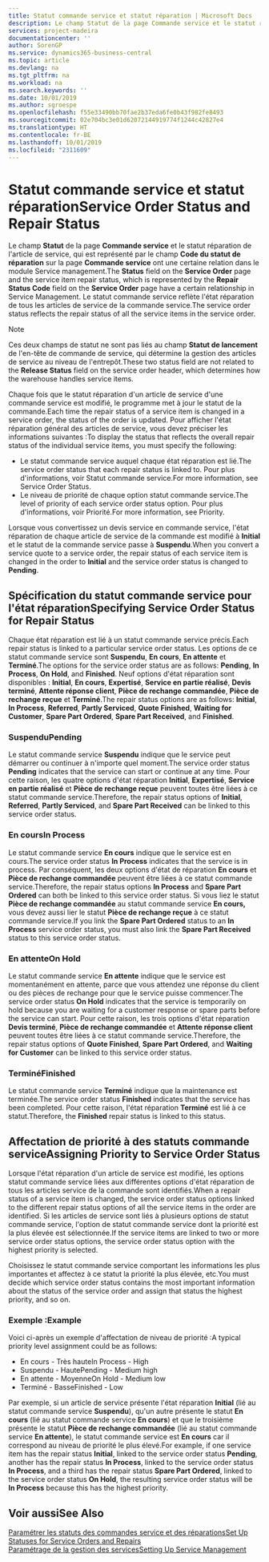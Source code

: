 ```yaml
---
title: Statut commande service et statut réparation | Microsoft Docs
description: Le champ Statut de la page Commande service et le statut réparation de l'article de service, qui est représenté par le champ Code du statut de réparation sur la page Commande service ont une certaine relation dans le module Service management. Le statut commande service reflète l'état réparation de tous les articles de service de la commande service.
services: project-madeira
documentationcenter: ''
author: SorenGP
ms.service: dynamics365-business-central
ms.topic: article
ms.devlang: na
ms.tgt_pltfrm: na
ms.workload: na
ms.search.keywords: ''
ms.date: 10/01/2019
ms.author: sgroespe
ms.openlocfilehash: f55e33490bb70fae2b37eda6fe0b43f982fe8493
ms.sourcegitcommit: 02e704bc3e01d62072144919774f1244c42827e4
ms.translationtype: HT
ms.contentlocale: fr-BE
ms.lasthandoff: 10/01/2019
ms.locfileid: "2311609"
---
```

# <a name="service-order-status-and-repair-status"></a><span data-ttu-id="c134f-104">Statut commande service et statut réparation</span><span class="sxs-lookup"><span data-stu-id="c134f-104">Service Order Status and Repair Status</span></span>
<span data-ttu-id="c134f-105">Le champ **Statut** de la page **Commande service** et le statut réparation de l'article de service, qui est représenté par le champ **Code du statut de réparation** sur la page **Commande service** ont une certaine relation dans le module Service management.</span><span class="sxs-lookup"><span data-stu-id="c134f-105">The **Status** field on the **Service Order** page and the service item repair status, which is represented by the **Repair Status Code** field on the **Service Order** page have a certain relationship in Service Management.</span></span> <span data-ttu-id="c134f-106">Le statut commande service reflète l'état réparation de tous les articles de service de la commande service.</span><span class="sxs-lookup"><span data-stu-id="c134f-106">The service order status reflects the repair status of all the service items in the service order.</span></span>  

> [!NOTE]  
>  <span data-ttu-id="c134f-107">Ces deux champs de statut ne sont pas liés au champ **Statut de lancement** de l'en\-tête de commande de service, qui détermine la gestion des articles de service au niveau de l'entrepôt.</span><span class="sxs-lookup"><span data-stu-id="c134f-107">These two status field are not related to the **Release Status** field on the service order header, which determines how the warehouse handles service items.</span></span>  

 <span data-ttu-id="c134f-108">Chaque fois que le statut réparation d'un article de service d'une commande service est modifié, le programme met à jour le statut de la commande.</span><span class="sxs-lookup"><span data-stu-id="c134f-108">Each time the repair status of a service item is changed in a service order, the status of the order is updated.</span></span> <span data-ttu-id="c134f-109">Pour afficher l'état réparation général des articles de service, vous devez préciser les informations suivantes :</span><span class="sxs-lookup"><span data-stu-id="c134f-109">To display the status that reflects the overall repair status of the individual service items, you must specify the following:</span></span>  

* <span data-ttu-id="c134f-110">Le statut commande service auquel chaque état réparation est lié.</span><span class="sxs-lookup"><span data-stu-id="c134f-110">The service order status that each repair status is linked to.</span></span> <span data-ttu-id="c134f-111">Pour plus d'informations, voir Statut commande service.</span><span class="sxs-lookup"><span data-stu-id="c134f-111">For more information, see Service Order Status.</span></span>  
* <span data-ttu-id="c134f-112">Le niveau de priorité de chaque option statut commande service.</span><span class="sxs-lookup"><span data-stu-id="c134f-112">The level of priority of each service order status option.</span></span> <span data-ttu-id="c134f-113">Pour plus d'informations, voir Priorité.</span><span class="sxs-lookup"><span data-stu-id="c134f-113">For more information, see Priority.</span></span>  

 <span data-ttu-id="c134f-114">Lorsque vous convertissez un devis service en commande service, l'état réparation de chaque article de service de la commande est modifié à **Initial** et le statut de la commande service passe à **Suspendu**.</span><span class="sxs-lookup"><span data-stu-id="c134f-114">When you convert a service quote to a service order, the repair status of each service item is changed in the order to **Initial** and the service order status is changed to **Pending**.</span></span>  

## <a name="specifying-service-order-status-for-repair-status"></a><span data-ttu-id="c134f-115">Spécification du statut commande service pour l'état réparation</span><span class="sxs-lookup"><span data-stu-id="c134f-115">Specifying Service Order Status for Repair Status</span></span>  
<span data-ttu-id="c134f-116">Chaque état réparation est lié à un statut commande service précis.</span><span class="sxs-lookup"><span data-stu-id="c134f-116">Each repair status is linked to a particular service order status.</span></span> <span data-ttu-id="c134f-117">Les options de ce statut commande service sont **Suspendu**, **En cours**, **En attente** et **Terminé**.</span><span class="sxs-lookup"><span data-stu-id="c134f-117">The options for the service order status are as follows: **Pending**, **In Process**, **On Hold**, and **Finished**.</span></span> <span data-ttu-id="c134f-118">Neuf options d'état réparation sont disponibles : **Initial**, **En cours**, **Expertisé**, **Service en partie réalisé**, **Devis terminé**, **Attente réponse client**, **Pièce de rechange commandée**, **Pièce de rechange reçue** et **Terminé**.</span><span class="sxs-lookup"><span data-stu-id="c134f-118">The repair status options are as follows: **Initial**, **In Process**, **Referred**, **Partly Serviced**, **Quote Finished**, **Waiting for Customer**, **Spare Part Ordered**, **Spare Part Received**, and **Finished**.</span></span>  

### <a name="pending"></a><span data-ttu-id="c134f-119">Suspendu</span><span class="sxs-lookup"><span data-stu-id="c134f-119">Pending</span></span>  
<span data-ttu-id="c134f-120">Le statut commande service **Suspendu** indique que le service peut démarrer ou continuer à n'importe quel moment.</span><span class="sxs-lookup"><span data-stu-id="c134f-120">The service order status **Pending** indicates that the service can start or continue at any time.</span></span> <span data-ttu-id="c134f-121">Pour cette raison, les quatre options d'état réparation **Initial**, **Expertisé**, **Service en partie réalisé** et **Pièce de rechange reçue** peuvent toutes être liées à ce statut commande service.</span><span class="sxs-lookup"><span data-stu-id="c134f-121">Therefore, the repair status options of **Initial**, **Referred**, **Partly Serviced**, and **Spare Part Received** can be linked to this service order status.</span></span>  

### <a name="in-process"></a><span data-ttu-id="c134f-122">En cours</span><span class="sxs-lookup"><span data-stu-id="c134f-122">In Process</span></span>  
<span data-ttu-id="c134f-123">Le statut commande service **En cours** indique que le service est en cours.</span><span class="sxs-lookup"><span data-stu-id="c134f-123">The service order status **In Process** indicates that the service is in process.</span></span> <span data-ttu-id="c134f-124">Par conséquent, les deux options d'état de réparation **En cours** et **Pièce de rechange commandée** peuvent être liées à ce statut commande service.</span><span class="sxs-lookup"><span data-stu-id="c134f-124">Therefore, the repair status options **In Process** and **Spare Part Ordered** can both be linked to this service order status.</span></span> <span data-ttu-id="c134f-125">Si vous liez le statut **Pièce de rechange commandée** au statut commande service **En cours,** vous devez aussi lier le statut **Pièce de rechange reçue** à ce statut commande service.</span><span class="sxs-lookup"><span data-stu-id="c134f-125">If you link the **Spare Part Ordered** status to an **In Process** service order status, you must also link the **Spare Part Received** status to this service order status.</span></span>  

### <a name="on-hold"></a><span data-ttu-id="c134f-126">En attente</span><span class="sxs-lookup"><span data-stu-id="c134f-126">On Hold</span></span>  
<span data-ttu-id="c134f-127">Le statut commande service **En attente** indique que le service est momentanément en attente, parce que vous attendez une réponse du client ou des pièces de rechange pour que le service puisse commencer.</span><span class="sxs-lookup"><span data-stu-id="c134f-127">The service order status **On Hold** indicates that the service is temporarily on hold because you are waiting for a customer response or spare parts before the service can start.</span></span> <span data-ttu-id="c134f-128">Pour cette raison, les trois options d'état réparation **Devis terminé**, **Pièce de rechange commandée** et **Attente réponse client** peuvent toutes être liées à ce statut commande service.</span><span class="sxs-lookup"><span data-stu-id="c134f-128">Therefore, the repair status options of **Quote Finished**, **Spare Part Ordered**, and **Waiting for Customer** can be linked to this service order status.</span></span>  

### <a name="finished"></a><span data-ttu-id="c134f-129">Terminé</span><span class="sxs-lookup"><span data-stu-id="c134f-129">Finished</span></span>  
<span data-ttu-id="c134f-130">Le statut commande service **Terminé** indique que la maintenance est terminée.</span><span class="sxs-lookup"><span data-stu-id="c134f-130">The service order status **Finished** indicates that the service has been completed.</span></span> <span data-ttu-id="c134f-131">Pour cette raison, l'état réparation **Terminé** est lié à ce statut.</span><span class="sxs-lookup"><span data-stu-id="c134f-131">Therefore, the **Finished** repair status is linked to this status.</span></span>  

## <a name="assigning-priority-to-service-order-status"></a><span data-ttu-id="c134f-132">Affectation de priorité à des statuts commande service</span><span class="sxs-lookup"><span data-stu-id="c134f-132">Assigning Priority to Service Order Status</span></span>  
<span data-ttu-id="c134f-133">Lorsque l'état réparation d'un article de service est modifié, les options statut commande service liées aux différentes options d'état réparation de tous les articles service de la commande sont identifiés.</span><span class="sxs-lookup"><span data-stu-id="c134f-133">When a repair status of a service item is changed, the service order status options linked to the different repair status options of all the service items in the order are identified.</span></span> <span data-ttu-id="c134f-134">Si les articles de service sont liés à plusieurs options de statut commande service, l'option de statut commande service dont la priorité est la plus élevée est sélectionnée.</span><span class="sxs-lookup"><span data-stu-id="c134f-134">If the service items are linked to two or more service order status options, the service order status option with the highest priority is selected.</span></span>  

<span data-ttu-id="c134f-135">Choisissez le statut commande service comportant les informations les plus importantes et affectez à ce statut la priorité la plus élevée, etc.</span><span class="sxs-lookup"><span data-stu-id="c134f-135">You must decide which service order status contains the most important information about the status of the service order and assign that status the highest priority, and so on.</span></span>  

### <a name="example"></a><span data-ttu-id="c134f-136">Exemple :</span><span class="sxs-lookup"><span data-stu-id="c134f-136">Example</span></span>  
<span data-ttu-id="c134f-137">Voici ci-après un exemple d'affectation de niveau de priorité :</span><span class="sxs-lookup"><span data-stu-id="c134f-137">A typical priority level assignment could be as follows:</span></span>  

* <span data-ttu-id="c134f-138">En cours - Très haute</span><span class="sxs-lookup"><span data-stu-id="c134f-138">In Process - High</span></span>  
* <span data-ttu-id="c134f-139">Suspendu - Haute</span><span class="sxs-lookup"><span data-stu-id="c134f-139">Pending - Medium high</span></span>  
* <span data-ttu-id="c134f-140">En attente - Moyenne</span><span class="sxs-lookup"><span data-stu-id="c134f-140">On Hold - Medium low</span></span>  
* <span data-ttu-id="c134f-141">Terminé - Basse</span><span class="sxs-lookup"><span data-stu-id="c134f-141">Finished - Low</span></span>  

<span data-ttu-id="c134f-142">Par exemple, si un article de service présente l'état réparation **Initial** (lié au statut commande service **Suspendu**), qu'un autre présente le statut **En cours** (lié au statut commande service **En cours**) et que le troisième présente le statut **Pièce de rechange commandée** (lié au statut commande service **En attente**), le statut commande service est **En cours** car il correspond au niveau de priorité le plus élevé.</span><span class="sxs-lookup"><span data-stu-id="c134f-142">For example, if one service item has the repair status **Initial**, linked to the service order status **Pending**, another has the repair status **In Process**, linked to the service order status **In Process**, and a third has the repair status **Spare Part Ordered**, linked to the service order status **On Hold**, the resulting service order status will be **In Process** because this has the highest priority.</span></span>  

## <a name="see-also"></a><span data-ttu-id="c134f-143">Voir aussi</span><span class="sxs-lookup"><span data-stu-id="c134f-143">See Also</span></span>  
[<span data-ttu-id="c134f-144">Paramétrer les statuts des commandes service et des réparations</span><span class="sxs-lookup"><span data-stu-id="c134f-144">Set Up Statuses for Service Orders and Repairs</span></span>](service-order-repair-status.md)  
[<span data-ttu-id="c134f-145">Paramétrage de la gestion des services</span><span class="sxs-lookup"><span data-stu-id="c134f-145">Setting Up Service Management</span></span>](service-setup-service.md)  
